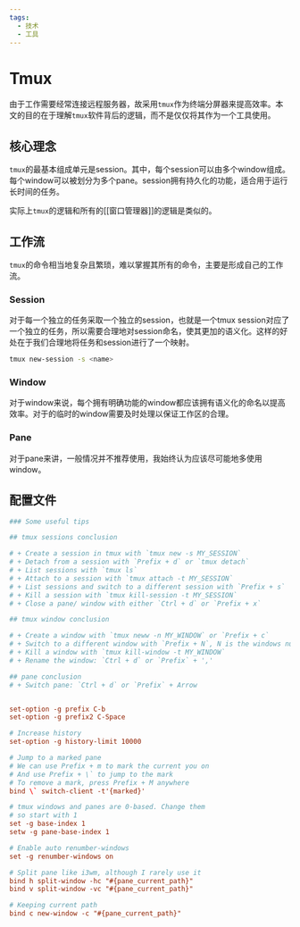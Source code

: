 ```yaml
---
tags:
  - 技术
  - 工具
---
```


# Tmux

由于工作需要经常连接远程服务器，故采用`tmux`作为终端分屏器来提高效率。本文的目的在于理解`tmux`软件背后的逻辑，而不是仅仅将其作为一个工具使用。

## 核心理念

`tmux`的最基本组成单元是session。其中，每个session可以由多个window组成。每个window可以被划分为多个pane。session拥有持久化的功能，适合用于运行长时间的任务。

实际上`tmux`的逻辑和所有的[[窗口管理器]]的逻辑是类似的。

## 工作流

`tmux`的命令相当地复杂且繁琐，难以掌握其所有的命令，主要是形成自己的工作流。

### Session

对于每一个独立的任务采取一个独立的session，也就是一个tmux session对应了一个独立的任务，所以需要合理地对session命名，使其更加的语义化。这样的好处在于我们合理地将任务和session进行了一个映射。

```sh
tmux new-session -s <name>
```

### Window

对于window来说，每个拥有明确功能的window都应该拥有语义化的命名以提高效率。对于的临时的window需要及时处理以保证工作区的合理。

### Pane

对于pane来讲，一般情况并不推荐使用，我始终认为应该尽可能地多使用window。

## 配置文件

```conf
### Some useful tips

## tmux sessions conclusion

# + Create a session in tmux with `tmux new -s MY_SESSION`
# + Detach from a session with `Prefix + d` or `tmux detach`
# + List sessions with `tmux ls`
# + Attach to a session with `tmux attach -t MY_SESSION`
# + List sessions and switch to a different session with `Prefix + s`
# + Kill a session with `tmux kill-session -t MY_SESSION`
# + Close a pane/ window with either `Ctrl + d` or `Prefix + x`

## tmux window conclusion

# + Create a window with `tmux neww -n MY_WINDOW` or `Prefix + c`
# + Switch to a different window with `Prefix + N`, N is the windows number
# + Kill a window with `tmux kill-window -t MY_WINDOW`
# + Rename the window: `Ctrl + d` or `Prefix` + ','

## pane conclusion
# + Switch pane: `Ctrl + d` or `Prefix` + Arrow


set-option -g prefix C-b
set-option -g prefix2 C-Space

# Increase history
set-option -g history-limit 10000

# Jump to a marked pane
# We can use Prefix + m to mark the current you on
# And use Prefix + \` to jump to the mark
# To remove a mark, press Prefix + M anywhere
bind \` switch-client -t'{marked}'

# tmux windows and panes are 0-based. Change them
# so start with 1
set -g base-index 1
setw -g pane-base-index 1

# Enable auto renumber-windows
set -g renumber-windows on

# Split pane like i3wm, although I rarely use it
bind h split-window -hc "#{pane_current_path}"
bind v split-window -vc "#{pane_current_path}"

# Keeping current path
bind c new-window -c "#{pane_current_path}"
```
